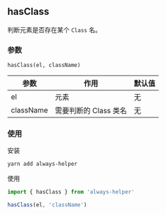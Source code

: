 ## hasClass

判断元素是否存在某个 `Class` 名。

### 参数

`hasClass(el, className)`

| 参数      | 作用                  | 默认值 |
| --------- | --------------------- | ------ |
| el        | 元素                  | 无     |
| className | 需要判断的 Class 类名 | 无     |


### 使用

安装

```sh
yarn add always-helper 
```

使用

```js
import { hasClass } from 'always-helper'

hasClass(el, 'className')
```

